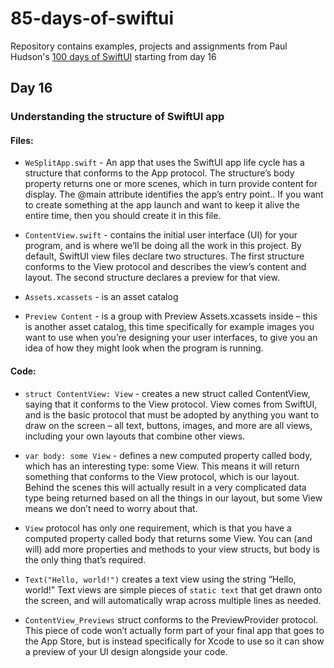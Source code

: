 # 85-days-of-swiftui

Repository contains examples, projects and assignments from Paul Hudson's [100 days of SwiftUI](https://www.hackingwithswift.com/100/swiftui) starting from day 16

## Day 16

### Understanding the structure of SwiftUI app

#### Files:

- `WeSplitApp.swift` - An app that uses the SwiftUI app life cycle has a structure that conforms to the App protocol. The structure’s body property returns one or more scenes, which in turn provide content for display. The @main attribute identifies the app’s entry point.. If you want to create something at the app launch and want to keep it alive the entire time, then you should create it in this file.

- `ContentView.swift` - contains the initial user interface (UI) for your program, and is where we’ll be doing all the work in this project. By default, SwiftUI view files declare two structures. The first structure conforms to the View protocol and describes the view’s content and layout. The second structure declares a preview for that view.

- `Assets.xcassets` - is an asset catalog

- `Preview Content` - is a group with Preview Assets.xcassets inside – this is another asset catalog, this time specifically for example images you want to use when you’re designing your user interfaces, to give you an idea of how they might look when the program is running.

#### Code:

- `struct ContentView: View` - creates a new struct called ContentView, saying that it conforms to the View protocol. View comes from SwiftUI, and is the basic protocol that must be adopted by anything you want to draw on the screen – all text, buttons, images, and more are all views, including your own layouts that combine other views.

-  `var body: some View` - defines a new computed property called body, which has an interesting type: some View. This means it will return something that conforms to the View protocol, which is our layout. Behind the scenes this will actually result in a very complicated data type being returned based on all the things in our layout, but some View means we don’t need to worry about that.

-  `View` protocol has only one requirement, which is that you have a computed property called body that returns some View. You can (and will) add more properties and methods to your view structs, but body is the only thing that’s required.

- `Text("Hello, world!")` creates a text view using the string “Hello, world!” Text views are simple pieces of `static text` that get drawn onto the screen, and will automatically wrap across multiple lines as needed.

- `ContentView_Previews` struct conforms to the PreviewProvider protocol. This piece of code won’t actually form part of your final app that goes to the App Store, but is instead specifically for Xcode to use so it can show a preview of your UI design alongside your code.

